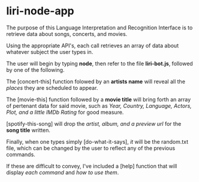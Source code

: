 # liri-node-app

The purpose of this Language Interpretation and Recognition Interface is to retrieve data about songs, concerts, and movies.

Using the appropriate API's, each call retrieves an array of data about whatever subject the user types in.

The user will begin by typing **node**, then refer to the file **liri-bot.js**, followed by one of the following.

The [concert-this] function folowed by an **artists name** will reveal all the *places* they are scheduled to appear.

The [movie-this] function followed by a **movie title** will bring forth an array of pertenant data for said movie, such as 
*Year, Country, Language, Actors, Plot, and a little IMDb Rating* for good measure.

[spotify-this-song] will drop the *artist, album, and a preview url* for the **song title** written.

Finally, when one types simply [do-what-it-says], *it* will be the random.txt file, which can be changed by the user to reflect any of the 
previous commands.

If these are difficult to convey, I've included a [help] function that will display *each command* and *how to use them*.